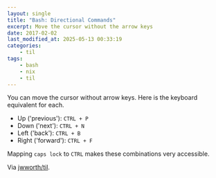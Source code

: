 ```yaml
---
layout: single
title: "Bash: Directional Commands"
excerpt: Move the cursor without the arrow keys
date: 2017-02-02
last_modified_at: 2025-05-13 00:33:19
categories:
    - til
tags:
    - bash
    - nix
    - til
---
```


You can move the cursor without arrow keys. Here is the keyboard equivalent for each.

-   Up ('previous'): `CTRL + P`
-   Down ('next'): `CTRL + N`
-   Left ('back'): `CTRL + B`
-   Right ('forward'): `CTRL + F`

Mapping `caps lock` to `CTRL` makes these combinations very accessible.

Via [jwworth/til](https://github.com/jwworth/til).
